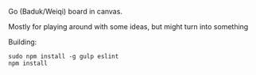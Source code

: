 Go (Baduk/Weiqi) board in canvas.

Mostly for playing around with some ideas, but might turn into something

Building:

```
sudo npm install -g gulp eslint
npm install
```
